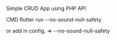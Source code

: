 Simple CRUD App using PHP API


CMD
flutter run --no-sound-null-safety

or add in config. => --no-sound-null-safety

